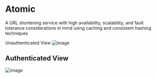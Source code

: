 # Atomic
A URL shortening service with high availability, scalability, and fault tolerance considerations in mind using caching and consistent hashing techniques

Unauthenticated View
![image](https://github.com/Daniel-Brai/Atomic/assets/88239970/0a5354ec-fe4b-4650-962e-017c549e5a87)

## Authenticated View
![image](https://github.com/Daniel-Brai/Atomic/assets/88239970/94b6b325-dedf-4f16-a756-0de3695986ed)
